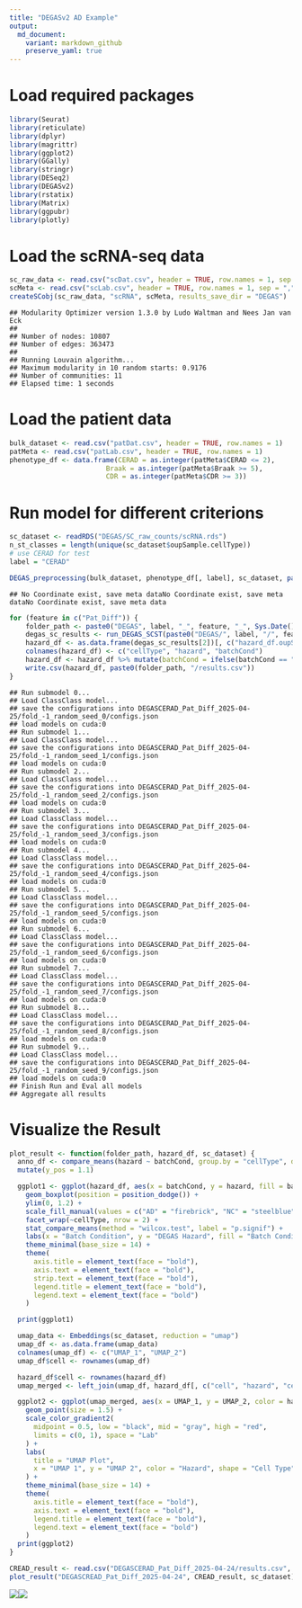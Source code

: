 ```yaml
---
title: "DEGASv2 AD Example"
output:
  md_document:
    variant: markdown_github
    preserve_yaml: true
---
```


# Load required packages

``` r
library(Seurat)
library(reticulate)
library(dplyr)
library(magrittr)
library(ggplot2)
library(GGally)
library(stringr)
library(DESeq2)
library(DEGASv2)
library(rstatix)
library(Matrix)
library(ggpubr)
library(plotly)
```

# Load the scRNA-seq data

``` r
sc_raw_data <- read.csv("scDat.csv", header = TRUE, row.names = 1, sep = ",")
scMeta <- read.csv("scLab.csv", header = TRUE, row.names = 1, sep = ",")
createSCobj(sc_raw_data, "scRNA", scMeta, results_save_dir = "DEGAS")
```

    ## Modularity Optimizer version 1.3.0 by Ludo Waltman and Nees Jan van Eck
    ## 
    ## Number of nodes: 10807
    ## Number of edges: 363473
    ## 
    ## Running Louvain algorithm...
    ## Maximum modularity in 10 random starts: 0.9176
    ## Number of communities: 11
    ## Elapsed time: 1 seconds

# Load the patient data

``` r
bulk_dataset <- read.csv("patDat.csv", header = TRUE, row.names = 1)
patMeta <- read.csv("patLab.csv", header = TRUE, row.names = 1)
phenotype_df <- data.frame(CERAD = as.integer(patMeta$CERAD <= 2), 
                        Braak = as.integer(patMeta$Braak >= 5),
                        CDR = as.integer(patMeta$CDR >= 3))
```

# Run model for different criterions

``` r
sc_dataset <- readRDS("DEGAS/SC_raw_counts/scRNA.rds")
n_st_classes = length(unique(sc_dataset$oupSample.cellType))
# use CERAD for test
label = "CERAD"

DEGAS_preprocessing(bulk_dataset, phenotype_df[, label], sc_dataset, paste0("DEGAS/", label), st_lab_list = sc_dataset@meta.data$oupSample.cellType, model_type = "categorical", diff_expr_files = c("DEGAS/SC_raw_counts/sc_diff_expr.csv"))
```

    ## No Coordinate exist, save meta dataNo Coordinate exist, save meta dataNo Coordinate exist, save meta data

``` r
for (feature in c("Pat_Diff")) {
    folder_path <- paste0("DEGAS", label, "_", feature, "_", Sys.Date())
    degas_sc_results <- run_DEGAS_SCST(paste0("DEGAS/", label, "/", feature, ".RData"), "ClassClass", "Grubman_MSBB", "cross_entropy", "Wasserstein", folder_path, tot_seeds = 10)
    hazard_df <- as.data.frame(degas_sc_results[2])[, c("hazard_df.oupSample.cellType", "hazard_df.hazard", "hazard_df.oupSample.batchCond")]
    colnames(hazard_df) <- c("cellType", "hazard", "batchCond")
    hazard_df <- hazard_df %>% mutate(batchCond = ifelse(batchCond == "AD", "AD", ifelse(batchCond == "ct", "NC", batchCond)))
    write.csv(hazard_df, paste0(folder_path, "/results.csv"))
}
```

    ## Run submodel 0...
    ## Load ClassClass model...
    ## save the configurations into DEGASCERAD_Pat_Diff_2025-04-25/fold_-1_random_seed_0/configs.json
    ## load models on cuda:0
    ## Run submodel 1...
    ## Load ClassClass model...
    ## save the configurations into DEGASCERAD_Pat_Diff_2025-04-25/fold_-1_random_seed_1/configs.json
    ## load models on cuda:0
    ## Run submodel 2...
    ## Load ClassClass model...
    ## save the configurations into DEGASCERAD_Pat_Diff_2025-04-25/fold_-1_random_seed_2/configs.json
    ## load models on cuda:0
    ## Run submodel 3...
    ## Load ClassClass model...
    ## save the configurations into DEGASCERAD_Pat_Diff_2025-04-25/fold_-1_random_seed_3/configs.json
    ## load models on cuda:0
    ## Run submodel 4...
    ## Load ClassClass model...
    ## save the configurations into DEGASCERAD_Pat_Diff_2025-04-25/fold_-1_random_seed_4/configs.json
    ## load models on cuda:0
    ## Run submodel 5...
    ## Load ClassClass model...
    ## save the configurations into DEGASCERAD_Pat_Diff_2025-04-25/fold_-1_random_seed_5/configs.json
    ## load models on cuda:0
    ## Run submodel 6...
    ## Load ClassClass model...
    ## save the configurations into DEGASCERAD_Pat_Diff_2025-04-25/fold_-1_random_seed_6/configs.json
    ## load models on cuda:0
    ## Run submodel 7...
    ## Load ClassClass model...
    ## save the configurations into DEGASCERAD_Pat_Diff_2025-04-25/fold_-1_random_seed_7/configs.json
    ## load models on cuda:0
    ## Run submodel 8...
    ## Load ClassClass model...
    ## save the configurations into DEGASCERAD_Pat_Diff_2025-04-25/fold_-1_random_seed_8/configs.json
    ## load models on cuda:0
    ## Run submodel 9...
    ## Load ClassClass model...
    ## save the configurations into DEGASCERAD_Pat_Diff_2025-04-25/fold_-1_random_seed_9/configs.json
    ## load models on cuda:0
    ## Finish Run and Eval all models
    ## Aggregate all results

# Visualize the Result

``` r
plot_result <- function(folder_path, hazard_df, sc_dataset) {
  anno_df <- compare_means(hazard ~ batchCond, group.by = "cellType", data = hazard_df) %>%
  mutate(y_pos = 1.1)

  ggplot1 <- ggplot(hazard_df, aes(x = batchCond, y = hazard, fill = batchCond)) + 
    geom_boxplot(position = position_dodge()) + 
    ylim(0, 1.2) + 
    scale_fill_manual(values = c("AD" = "firebrick", "NC" = "steelblue")) + 
    facet_wrap(~cellType, nrow = 2) + 
    stat_compare_means(method = "wilcox.test", label = "p.signif") +
    labs(x = "Batch Condition", y = "DEGAS Hazard", fill = "Batch Condition") + 
    theme_minimal(base_size = 14) +
    theme(
      axis.title = element_text(face = "bold"),
      axis.text = element_text(face = "bold"),
      strip.text = element_text(face = "bold"),
      legend.title = element_text(face = "bold"),
      legend.text = element_text(face = "bold")
    )

  print(ggplot1)

  umap_data <- Embeddings(sc_dataset, reduction = "umap")
  umap_df <- as.data.frame(umap_data)
  colnames(umap_df) <- c("UMAP_1", "UMAP_2")
  umap_df$cell <- rownames(umap_df)

  hazard_df$cell <- rownames(hazard_df)
  umap_merged <- left_join(umap_df, hazard_df[, c("cell", "hazard", "cellType")], by = "cell")

  ggplot2 <- ggplot(umap_merged, aes(x = UMAP_1, y = UMAP_2, color = hazard, shape = cellType)) +
    geom_point(size = 1.5) +
    scale_color_gradient2(
      midpoint = 0.5, low = "black", mid = "gray", high = "red",
      limits = c(0, 1), space = "Lab"
    ) +
    labs(
      title = "UMAP Plot",
      x = "UMAP 1", y = "UMAP 2", color = "Hazard", shape = "Cell Type"
    ) +
    theme_minimal(base_size = 14) +
    theme(
      axis.title = element_text(face = "bold"),
      axis.text = element_text(face = "bold"),
      legend.title = element_text(face = "bold"),
      legend.text = element_text(face = "bold")
    )
  print(ggplot2)
}
```

``` r
CREAD_result <- read.csv("DEGASCERAD_Pat_Diff_2025-04-24/results.csv", row.names = 1)
plot_result("DEGASCREAD_Pat_Diff_2025-04-24", CREAD_result, sc_dataset)
```

![](DEGAS_AD_files/figure-markdown_github/unnamed-chunk-7-1.png)![](DEGAS_AD_files/figure-markdown_github/unnamed-chunk-7-2.png)
